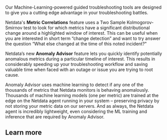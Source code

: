 <!--
title: "Overview"
sidebar_label: "Overview"
custom_edit_url: "https://github.com/netdata/learn/blob/master/docs/concepts/netdata-cloud/overview.md"
sidebar_position: "1900"
learn_status: "Unpublished"
learn_topic_type: "Concepts"
learn_rel_path: "Concepts/Netdata cloud"
learn_docs_purpose: "Overview page"
-->


Our Machine-Learning-powered guided troubleshooting tools are designed to give you a cutting edge advantage in your
troubleshooting battles.

Netdata's **Metric Correlations** feature uses a Two Sample Kolmogorov-Smirnov test to look for which metrics have a
significant distributional change around a highlighted window of interest. This can be useful when you are interested in
short term “change detection” and want to try answer the question “What else changed at the time of this noted
incident?"

Netdata’s new **Anomaly Advisor** feature lets you quickly identify potentially anomalous metrics during a particular
timeline of interest. This results in considerably speeding up your troubleshooting workflow and saving valuable time
when faced with an outage or issue you are trying to root cause.

Anomaly Advisor uses machine learning to detect if any one of the thousands of metrics that Netdata monitors is behaving
anomalously. Thousands of machine learning models (one per metric) are trained at the edge on the Netdata agent running
in your system – preserving privacy by not storing your metric data on our servers. And as always, the Netdata agent is
incredibly lightweight, even considering the ML training and inference that are required by Anomaly Advisor.

## Learn more

<Grid columns="2">
  <Box
    title="Guided troubleshooting tools">
    <BoxList>
      <BoxListItem to="https://github.com/netdata/netdata/blob/master/docs/concepts/guided-troubleshooting/machine-learning-powered-anomaly-advisor.md" title="Anamoly Advisor" />
      <BoxListItem to="https://github.com/netdata/netdata/blob/master/docs/concepts/guided-troubleshooting/metric-correlations.md" title="Metrics Correlations" />
    </BoxList>
  </Box>
</Grid>
